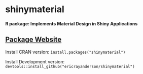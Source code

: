 
# shinymaterial
#### R package: Implements Material Design in Shiny Applications
[Package Website](https://ericrayanderson.github.io/shinymaterial/)
-----------------------------------------------------------------------
Install CRAN version:        `install.packages("shinymaterial")`

Install Development version: `devtools::install_github("ericrayanderson/shinymaterial")`
